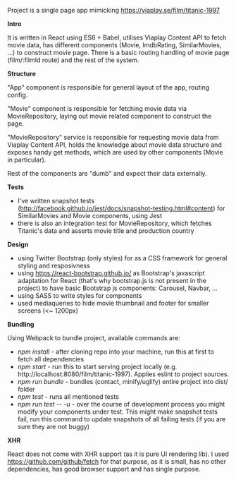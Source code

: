 Project is a single page app mimicking https://viaplay.se/film/titanic-1997

**Intro**

It is written in React using ES6 + Babel, utilises Viaplay Content API to fetch movie data,
has different components (Movie, ImdbRating, SimilarMovies, ...) to construct movie page.
There is a basic routing handling of movie page (film/:filmId route) and the rest of the system.


**Structure**

"App" component is responsible for general layout of the app, routing config.

"Movie" component is responsible for fetching movie data via MovieRepository,
laying out movie related component to construct the page.

"MovieRepository" service is responsible for requesting movie data from Viaplay Content API,
holds the knowledge about movie data structure and exposes handy get methods,
which are used by other components (Movie in particular).

Rest of the components are "dumb" and expect their data externally.

**Tests**

* I've written snapshot tests (http://facebook.github.io/jest/docs/snapshot-testing.html#content) 
for SimilarMovies and Movie components, using Jest
* there is also an integration test for MovieRepository, which fetches Titanic's data
and asserts movie title and production country

**Design**

* using Twitter Bootstrap (only styles) for as a CSS framework for general styling and resposivness
* using https://react-bootstrap.github.io/ as Bootstrap's javascript adaptation for React
(that's why bootstrap.js is not present in the project) to have basic Bootstrap js components: Carousel, Navbar, ...
* using SASS to write styles for components
* used mediaqueries to hide movie thumbnail and footer for smaller screens (<~ 1200px)

**Bundling**

Using Webpack to bundle project, available commands are:
* *npm install* - after cloning repo into your machine, run this at first to fetch all dependencies
* *npm start* - run this to start serving project locally (e.g. http://localhost:8080/film/titanic-1997).
Applies eslint to project sources.
* *npm run bundle* - bundles (contact, minify/uglify) entire project into dist/ folder
* *npm test* - runs all mentioned tests
* *npm run test -- -u* - over the course of development process you might modify your components under test.
This might make snapshot tests fail, run this command to update snapshots of all failing tests
(if you are sure they are not buggy)

**XHR**

React does not come with XHR support (as it is pure UI rendering lib).
I used https://github.com/github/fetch for that purpose, as it is small,
has no other dependencies, has good browser support and has single purpose. 
